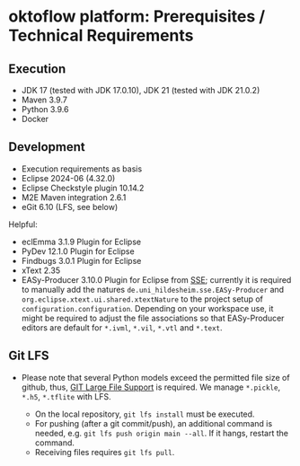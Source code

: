 # oktoflow platform: Prerequisites / Technical Requirements

## Execution

- JDK 17 (tested with JDK 17.0.10), JDK 21 (tested with JDK 21.0.2)
- Maven 3.9.7
- Python 3.9.6
- Docker

## Development

- Execution requirements as basis
- Eclipse 2024-06 (4.32.0)
- Eclipse Checkstyle plugin 10.14.2
- M2E Maven integration 2.6.1
- eGit 6.10 (LFS, see below)

Helpful:
- eclEmma 3.1.9 Plugin for Eclipse
- PyDev 12.1.0 Plugin for Eclipse
- Findbugs 3.0.1 Plugin for Eclipse
- xText 2.35
- EASy-Producer 3.10.0 Plugin for Eclipse from [SSE](https://projects.sse.uni-hildesheim.de/eclipse/update-sites/easy_nightly/); currently it is required to manually add the natures `de.uni_hildesheim.sse.EASy-Producer` and `org.eclipse.xtext.ui.shared.xtextNature` to the project setup of `configuration.configuration`. Depending on your workspace use, it might be required to adjust the file associations so that EASy-Producer editors are default for `*.ivml`, `*.vil`, `*.vtl` and `*.text`.

## Git LFS

* Please note that several Python models exceed the permitted file size of github, thus, [GIT Large File Support](https://git-lfs.com/) is required. We manage ``*.pickle``, ``*.h5``, ``*.tflite`` with LFS. 

  * On the local repository, ``git lfs install`` must be executed. 
  * For pushing (after a git commit/push), an additional command is needed, e.g. ``git lfs push origin main --all``. If it hangs, restart the command. 
  * Receiving files requires ``git lfs pull``.
